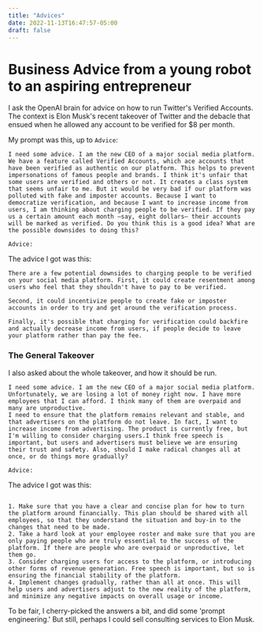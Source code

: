 ```yaml
---
title: "Advices"
date: 2022-11-13T16:47:57-05:00
draft: false
---
```


# Business Advice from a young robot to an aspiring entrepreneur

I ask the OpenAI brain for advice on how to run Twitter's Verified Accounts. The context is Elon Musk's recent takeover of Twitter and the debacle that ensued when he allowed any account to be verified for $8 per month.

My prompt was this, up to `Advice`:

```
I need some advice. I am the new CEO of a major social media platform. We have a feature called Verified Accounts, which ace accounts that have been verified as authentic on our platform. This helps to prevent impersonations of famous people and brands. I think it's unfair that some users are verified and others or not. It creates a class system that seems unfair to me. But it would be very bad if our platform was polluted with fake and imposter accounts. Because I want to democratize verification, and because I want to increase income from users, I am thinking about charging people to be verified. If they pay us a certain amount each month —say, eight dollars— their accounts will be marked as verified. Do you think this is a good idea? What are the possible downsides to doing this?

Advice:
```

The advice I got was this:

```
There are a few potential downsides to charging people to be verified on your social media platform. First, it could create resentment among users who feel that they shouldn't have to pay to be verified.

Second, it could incentivize people to create fake or imposter accounts in order to try and get around the verification process.

Finally, it's possible that charging for verification could backfire and actually decrease income from users, if people decide to leave your platform rather than pay the fee.
```

### The General Takeover

I also asked about the whole takeover, and how it should be run.

```
I need some advice. I am the new CEO of a major social media platform. Unfortunately, we are losing a lot of money right now. I have more employees that I can afford. I think many of them are overpaid and many are unproductive.
I need to ensure that the platform remains relevant and stable, and that advertisers on the platform do not leave. In fact, I want to increase income from advertising. The product is currently free, but I'm willing to consider charging users.I think free speech is important, but users and advertisers must believe we are ensuring their trust and safety. Also, should I make radical changes all at once, or do things more gradually?

Advice:
```

The advice I got was this:

```

1. Make sure that you have a clear and concise plan for how to turn the platform around financially. This plan should be shared with all employees, so that they understand the situation and buy-in to the changes that need to be made.
2. Take a hard look at your employee roster and make sure that you are only paying people who are truly essential to the success of the platform. If there are people who are overpaid or unproductive, let them go.
3. Consider charging users for access to the platform, or introducing other forms of revenue generation. Free speech is important, but so is ensuring the financial stability of the platform.
4. Implement changes gradually, rather than all at once. This will help users and advertisers adjust to the new reality of the platform, and minimize any negative impacts on overall usage or income.
```

To be fair, I cherry-picked the answers a bit, and did some 'prompt engineering.' But still, perhaps I could sell consulting services to Elon Musk.
